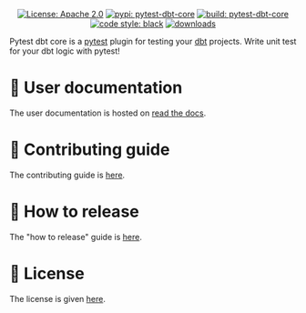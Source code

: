 <p align="center">
  <a href="https://github.com/godatadriven/pytest-dbt-core/blob/main/LICENSE"><img alt="License: Apache 2.0" src="https://img.shields.io/badge/license-Apache%202-blue.svg"></a>
  <a href="https://pypi.org/project/pytest-dbt-core/"><img alt="pypi: pytest-dbt-core" src="https://img.shields.io/badge/pypi-pytest%20dbt%20core-green.svg"></a>
  <a href="https://github.com/godatadriven/pytest-dbt-core/actions/workflows/workflow.yml"><img alt="build: pytest-dbt-core" src="https://github.com/godatadriven/pytest-dbt-core/actions/workflows/workflow.yml/badge.svg"></a>
  <a href="https://github.com/psf/black"><img alt="code style: black" src="https://img.shields.io/badge/code%20style-black-000000.svg"></a>
  <a href="https://pepy.tech/badge/pytest-dbt-core/"><img alt="downloads" src="https://pepy.tech/badge/pytest-dbt-core/month"></a>
</p>

Pytest dbt core is a [pytest](https://docs.pytest.org) plugin for testing your
[dbt](https://www.getdbt.com/) projects. Write unit test for your dbt logic with
pytest!

# :information_desk_person: User documentation

The user documentation is hosted on
[read the docs](https://pytest-dbt-core.readthedocs.io/en/latest/).

# :raising_hand: Contributing guide

The contributing guide is [here](./CONTRIBUTING.md).

# :gift: How to release

The "how to release" guide is [here](./HOWTORELEASE.md).

# :cop: License

The license is given [here](./LICENSE).

